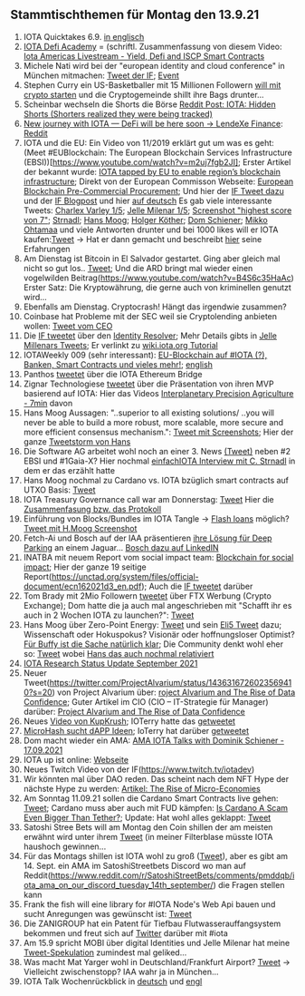 ## Stammtischthemen für Montag den 13.9.21

1. IOTA Quicktakes 6.9. [in englisch](https://www.youtube.com/watch?v=h2bGyp1PwfU)
2. [IOTA Defi Academy](https://iotadefi.academy/iota-americas-meetup-defi-talk/) = (schriftl. Zusammenfassung von diesem Video: [Iota Americas Livestream - Yield, Defi and ISCP Smart Contracts](https://www.youtube.com/watch?v=LJmdnR6QDcM)
3. Michele Nati wird bei der "european identity and cloud conference" in München mitmachen: [Tweet der IF](https://twitter.com/iota/status/1435157016708780038?s=20); [Event](https://www.kuppingercole.com/events/eic2021#tickets)
4. Stephen Curry ein US-Basketballer mit 15 Millionen Followern [will mit crypto starten](https://twitter.com/StephenCurry30/status/1435047716950667264?s=20) und die Cryptogemeinde shillt ihre Bags drunter...
5. Scheinbar wechseln die Shorts die Börse [Reddit Post: IOTA: Hidden Shorts (Shorters realized they were being tracked)](https://www.reddit.com/r/SatoshiStreetBets/comments/pj5o3z/iota_hidden_shorts_shorters_realized_they_were/?utm_source=share&utm_medium=ios_app&utm_name=iossmf)
6. [New journey with IOTA — DeFi will be here soon -> LendeXe Finance](https://medium.com/@sabog/how-i-joined-iota-but-wait-no-defi-when-defi-3071a400afa5): [Reddit](https://www.reddit.com/r/Iota/comments/pj6lkd/new_journey_with_iota_defi_will_be_here_soon/)
7. IOTA und die EU: Ein Video von 11/2019 erklärt gut um was es geht: (Meet #EUBlockchain: The European Blockchain Services Infrastructure (EBSI))[https://www.youtube.com/watch?v=m2uj7fgb2JI]; Erster Artikel der bekannt wurde: [IOTA tapped by EU to enable region’s blockchain infrastructure](https://www.finextra.com/newsarticle/38782/iota-tapped-by-eu-to-enable-regions-blockchain-infrastructure); Direkt von der European Commisson Webseite: [European Blockchain Pre-Commercial Procurement](https://digital-strategy.ec.europa.eu/en/news/european-blockchain-pre-commercial-procurement); Und hier der [IF Tweet dazu](https://twitter.com/iota/status/1435214005853896705?s=20) und der [IF Blogpost](https://blog.iota.org/ebsi-building-a-distributed-ledger-technology-for-europe/) und hier [auf deutsch](https://iota-einsteiger-guide.de/iota-european-blockchain-services-infrastructure.html)
Es gab viele interessante Tweets: [Charlex Varley 1/5](https://twitter.com/c_varley/status/1435217564821606405?s=20); [Jelle Milenar 1/5](https://twitter.com/JelleFm/status/1435224616092545031?s=20); [Screenshot "highest score von 7"](https://twitter.com/Vrom14286662/status/1435524842607022080?s=20); [Strnadl](https://twitter.com/archimate/status/1435256308047958016?s=20); [Hans Moog](https://twitter.com/hus_qy/status/1435217416330567682?s=20); [Holger Köther](https://twitter.com/HolgerKoether/status/1435237287105896452?s=20); [Dom Schiener](https://twitter.com/DomSchiener/status/1435234182788169738?s=20); [Mikko Ohtamaa](https://twitter.com/moo9000/status/1435310504445108224?s=20) und viele Antworten drunter und bei 1000 likes will er IOTA kaufen:[Tweet](https://twitter.com/moo9000/status/1435521349301198851?s=20) -> Hat er dann gemacht und beschreibt [hier](https://twitter.com/moo9000/status/1435607019235446785?s=20) seine Erfahrungen 
8. Am Dienstag ist Bitcoin in El Salvador gestartet. Ging aber gleich mal nicht so gut los.. [Tweet](https://twitter.com/nayibbukele/status/1435481125741289472?t=TtAFEnahwGedm3RZfdqACA&s=19); Und die ARD bringt mal wieder einen vogelwilden Beitrag(https://www.youtube.com/watch?v=B4S6c35HaAc) Erster Satz: Die Kryptowährung, die gerne auch von kriminellen genutzt wird...
9. Ebenfalls am Dienstag. Cryptocrash! Hängt das irgendwie zusammen?
10. Coinbase hat Probleme mit der SEC weil sie Cryptolending anbieten wollen: [Tweet vom CEO](https://twitter.com/brian_armstrong/status/1435439291715358721?s=20) 
11. Die [IF tweetet](https://twitter.com/iota/status/1435558718893133824?s=20) über den [Identity Resolver](https://explorer.iota.org/mainnet/identity-resolver/); Mehr Details gibts in [Jelle Millenars Tweets](https://twitter.com/JelleFm/status/1435621922281242629?s=20); Er verlinkt zu [wiki.iota.org Tutorial](https://wiki.iota.org/identity.rs/getting-started/decentralized_identifiers/create/)
12. IOTAWeekly 009 (sehr interessant): [EU-Blockchain auf #IOTA (?), Banken, Smart Contracts und vieles mehr!](https://www.youtube.com/watch?v=s8tgxv2HDLM); [english](https://www.youtube.com/watch?v=H_9BCBwiyJM&feature=youtu.be)
13. Panthos [tweetet](https://twitter.com/PantosIO/status/1435584195586297859?s=20) über die IOTA Ethereum Bridge
14. Zignar Technologiese [tweetet](https://twitter.com/zignartech/status/1435848954034405377?s=20) über die Präsentation von ihren MVP basierend auf IOTA: Hier das Videos [Interplanetary Precision Agriculture - 7min](https://www.youtube.com/watch?v=E_aPbkINlc8) davon
15. Hans Moog Aussagen: "..superior to all existing solutions/ ..you will never be able to build a more robust, more scalable, more secure and more efficient consensus mechanism.": [Tweet mit Screenshots](https://twitter.com/Vrom14286662/status/1435855676983681027?s=20); Hier der ganze [Tweetstorm von Hans](https://twitter.com/hus_qy/status/1435696942965735431?s=20)
16. Die Software AG arbeitet wohl noch an einer 3. News [(Tweet)](https://twitter.com/archimate/status/1435575816868573188?s=20) neben #2 EBSI und #1Gaia-X? Hier nochmal [einfachIOTA Interview mit C. Strnadl](https://www.youtube.com/watch?v=4TwfcaQlCzQ) in dem er das erzählt hatte
17. Hans Moog nochmal zu Cardano vs. IOTA bzüglich smart contracts auf UTXO Basis: [Tweet](https://twitter.com/hus_qy/status/1435713580297564160?s=20)
18. IOTA Treasury Governance call war am Donnerstag: [Tweet](https://twitter.com/Phylo79288735/status/1435612304033288199?s=20) Hier die [Zusammenfasung bzw. das Protokoll](https://github.com/iota-community/Community-Governance/blob/main/meetings/Community_Call_notes_09.09.21.md)
19. Einführung von Blocks/Bundles im IOTA Tangle -> [Flash loans](https://www.youtube.com/watch?v=BcLmDRyk4IU&feature=youtu.be) möglich? [Tweet mit H.Moog Screenshot](https://twitter.com/Vrom14286662/status/1435524842607022080?s=20)
20. Fetch-Ai und Bosch auf der IAA präsentieren [ihre Lösung für Deep Parking](https://assets.bosch.com/media/global/research/eot/bosch-eot-ai-blockchain-parking-iaa_en.pdf) an einem Jaguar... [Bosch dazu auf LinkedIN](https://www.linkedin.com/posts/bosch-mobility-solutions_iaa-mobility-21-fetchai-activity-6841299475097522177-aw65/)
21. INATBA mit neuem Report vom social impact team: [Blockchain for social impact](https://inatba.org/reports/blockchain-for-social-impact/); Hier der ganze 19 seitige Report(https://unctad.org/system/files/official-document/ecn162021d3_en.pdf); Auch die [IF tweetet](https://twitter.com/iota/status/1435889495975550978?s=20) darüber
22. Tom Brady mit 2Mio Followern [tweetet](https://twitter.com/TomBrady/status/1435634036274352129?s=19) über FTX Werbung (Crypto Exchange); Dom hatte die ja auch mal angeschrieben mit "Schafft ihr es auch in 2 Wochen IOTA zu launchen?": [Tweet](https://twitter.com/DomSchiener/status/1434838868457664514?s=20)
23. Hans Moog über Zero-Point Energy: [Tweet](https://twitter.com/hus_qy/status/1435953441264836611?s=20) und sein [Eli5 Tweet](https://twitter.com/hus_qy/status/1436077100285497347?s=20) dazu; Wissenschaft oder Hokuspokus? Visionär oder hoffnungsloser Optimist? [Für Buffy ist die Sache natürlich klar](https://twitter.com/fudsfuddy/status/1436001481279348743?s=20); Die Community denkt wohl eher so: [Tweet](https://twitter.com/eavesdropperle/status/1436097576080748546?s=20) wobei [Hans das auch nochmal relativiert](https://twitter.com/hus_qy/status/1436242633656000516?s=20)
24. [IOTA Research Status Update September 2021](https://blog.iota.org/iota-research-status-update-september-2021/)
25. Neuer Tweet(https://twitter.com/ProjectAlvarium/status/1436316726023569410?s=20) von Project Alvarium über: [roject Alvarium and The Rise of Data Confidence](https://www.cio.com/article/3617917/project-alvarium-and-the-rise-of-data-confidence.html?linkId=119757425); Guter Artikel im CIO (CIO – IT-Strategie für Manager) darüber: [Project Alvarium and The Rise of Data Confidence](https://www.cio.com/article/3617917/project-alvarium-and-the-rise-of-data-confidence.html?linkId=119757425)
26. Neues [Video von KupKrush](https://www.youtube.com/watch?v=bWWfKNBTikc); IOTerry hatte das [getweetet](https://twitter.com/io_terry/status/1436345989883912210?s=20)
27. [MicroHash sucht dAPP Ideen](https://twitter.com/micro_hash/status/1436298529920725010?s=20); IoTerry hat darüber [getweetet](https://twitter.com/io_terry/status/1436345989883912210?s=20)
28. Dom macht wieder ein AMA: [AMA IOTA Talks with Dominik Schiener - 17.09.2021](https://www.youtube.com/watch?v=Pl_V8fPc_dM)
29. IOTA up ist online: [Webseite](https://iotaup.com/) 
30. Neues Twitch Video von der IF(https://www.twitch.tv/iotadev)
31. Wir könnten mal über DAO reden. Das scheint nach dem NFT Hype der nächste Hype zu werden: [Artikel: The Rise of Micro-Economies](https://coopahtroopa.mirror.xyz/gWY6Kfebs9wHdfoZZswfiLTBVzfKiyFaIwNf2q8JpgI)
32. Am Sonntag 11.09.21 sollen die Cardano Smart Contracts live gehen: [Tweet](https://twitter.com/InputOutputHK/status/1436325831199141888?s=20); Cardano muss aber auch mit FUD kämpfen: [Is Cardano A Scam Even Bigger Than Tether?](https://medium.datadriveninvestor.com/is-cardano-a-scam-even-bigger-than-tether-40ea0a5c3a4c); Update: Hat wohl alles geklappt: [Tweet](https://twitter.com/HunnitD_/status/1437212436122124293?s=20)
33. Satoshi Stree Bets will am Montag den Coin shillen der am meisten erwähnt wird unter ihrem [Tweet](https://twitter.com/SatoshiStBets/status/1436416999178055683?s=20) (in meiner Filterblase müsste IOTA haushoch gewinnen...
34. Für das Montags shillen ist IOTA wohl zu groß ([Tweet](https://twitter.com/SatoshiStBets/status/1436716711189827592?s=20)), aber es gibt am 14. Sept. ein AMA im SatoshiStreetbets Discord wo man auf Reddit(https://www.reddit.com/r/SatoshiStreetBets/comments/pmddqb/iota_ama_on_our_discord_tuesday_14th_september/) die Fragen stellen kann
35. Frank the fish will eine library for #IOTA Node's Web Api bauen und sucht Anregungen was gewünscht ist: [Tweet](https://twitter.com/FrankTheFish8/status/1436231516506443777?s=20)
36. Die ZANIGROUP hat ein Patent für Tiefbau Flutwasserauffangsystem bekommen und freut sich auf [Twitter](https://twitter.com/GroupZanni/status/1436626896591142913) darüber mit #iota
37. Am 15.9 spricht MOBI über digital Identities und Jelle Milenar hat meine [Tweet-Spekulation](https://twitter.com/Vrom14286662/status/1436592402681241600?s=20) zumindest mal geliked...
38. Was macht Mat Yarger wohl in Deutschland/Frankfurt Airport? [Tweet](https://twitter.com/Mat_Yarger/status/1436946006713659398?s=20) -> Vielleicht zwischenstopp? IAA wahr ja in München...
39. IOTA Talk Wochenrückblick in [deutsch](https://www.iota-talk.com/index.php?article/118-wochenr%C3%BCckblick-vom-5-bis-11-september-2021/) und [engl](https://www.iota-talk.com/index.php?article-amp/119-week-in-review-from-5th-to-september-11rd-2021/&article%2F119-week-in-review-from-5th-to-september-11rd-2021%2F=&__twitter_impression=true)
